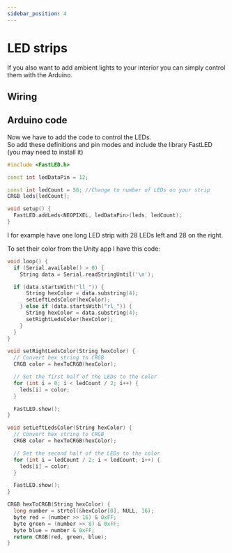 ```yaml
---
sidebar_position: 4
---
```


# LED strips

If you also want to add ambient lights to your interior you can simply control them with the Arduino.

## Wiring


## Arduino code

Now we have to add the code to control the LEDs.\
So add these definitions and pin modes and include the library FastLED (you may need to install it)

```cpp
#include <FastLED.h>

const int ledDataPin = 12;

const int ledCount = 56; //Change to number of LEDs on your strip
CRGB leds[ledCount];

void setup() {
  FastLED.addLeds<NEOPIXEL, ledDataPin>(leds, ledCount);
}
```

I for example have one long LED strip with 28 LEDs left and 28 on the right.

To set their color from the Unity app I have this code:
```cpp
void loop() {
  if (Serial.available() > 0) {
    String data = Serial.readStringUntil('\n');

  if (data.startsWith("ll_")) {
      String hexColor = data.substring(4);
      setLeftLedsColor(hexColor);
    } else if (data.startsWith("rl_")) {
      String hexColor = data.substring(4);
      setRightLedsColor(hexColor);
    }
  }
}

void setRightLedsColor(String hexColor) {
  // Convert hex string to CRGB
  CRGB color = hexToCRGB(hexColor);

  // Set the first half of the LEDs to the color
  for (int i = 0; i < ledCount / 2; i++) {
    leds[i] = color;
  }

  FastLED.show();
}

void setLeftLedsColor(String hexColor) {
  // Convert hex string to CRGB
  CRGB color = hexToCRGB(hexColor);

  // Set the second half of the LEDs to the color
  for (int i = ledCount / 2; i < ledCount; i++) {
    leds[i] = color;
  }

  FastLED.show();
}

CRGB hexToCRGB(String hexColor) {
  long number = strtol(&hexColor[0], NULL, 16);
  byte red = (number >> 16) & 0xFF;
  byte green = (number >> 8) & 0xFF;
  byte blue = number & 0xFF;
  return CRGB(red, green, blue);
}
```